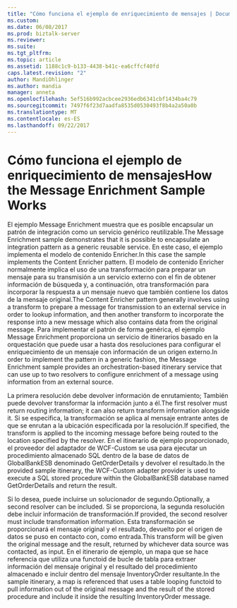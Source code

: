 ```yaml
---
title: "Cómo funciona el ejemplo de enriquecimiento de mensajes | Documentos de Microsoft"
ms.custom: 
ms.date: 06/08/2017
ms.prod: biztalk-server
ms.reviewer: 
ms.suite: 
ms.tgt_pltfrm: 
ms.topic: article
ms.assetid: 1188c1c9-b133-4438-b41c-ea6cffcf40fd
caps.latest.revision: "2"
author: MandiOhlinger
ms.author: mandia
manager: anneta
ms.openlocfilehash: 5ef516b992acbcee2936edb6341cbf1434ba4c79
ms.sourcegitcommit: 7497f6f23d7aadfa8535d0530493f8b4a2a50a0b
ms.translationtype: MT
ms.contentlocale: es-ES
ms.lasthandoff: 09/22/2017
---
```

# <a name="how-the-message-enrichment-sample-works"></a><span data-ttu-id="10edc-102">Cómo funciona el ejemplo de enriquecimiento de mensajes</span><span class="sxs-lookup"><span data-stu-id="10edc-102">How the Message Enrichment Sample Works</span></span>
 <span data-ttu-id="10edc-103">El ejemplo Message Enrichment muestra que es posible encapsular un patrón de integración como un servicio genérico reutilizable.</span><span class="sxs-lookup"><span data-stu-id="10edc-103">The Message Enrichment sample demonstrates that it is possible to encapsulate an integration pattern as a generic reusable service.</span></span> <span data-ttu-id="10edc-104">En este caso, el ejemplo implementa el modelo de contenido Enricher.</span><span class="sxs-lookup"><span data-stu-id="10edc-104">In this case the sample implements the Content Enricher pattern.</span></span> <span data-ttu-id="10edc-105">El modelo de contenido Enricher normalmente implica el uso de una transformación para preparar un mensaje para su transmisión a un servicio externo con el fin de obtener información de búsqueda y, a continuación, otra transformación para incorporar la respuesta a un mensaje nuevo que también contiene los datos de la mensaje original.</span><span class="sxs-lookup"><span data-stu-id="10edc-105">The Content Enricher pattern generally involves using a transform to prepare a message for transmission to an external service in order to lookup information, and then another transform to incorporate the response into a new message which also contains data from the original message.</span></span> <span data-ttu-id="10edc-106">Para implementar el patrón de forma genérica, el ejemplo Message Enrichment proporciona un servicio de itinerarios basado en la orquestación que puede usar a hasta dos resoluciones para configurar el enriquecimiento de un mensaje con información de un origen externo.</span><span class="sxs-lookup"><span data-stu-id="10edc-106">In order to implement the pattern in a generic fashion, the Message Enrichment sample provides an orchestration-based itinerary service that can use up to two resolvers to configure enrichment of a message using information from an external source.</span></span>
  
 <span data-ttu-id="10edc-107">La primera resolución debe devolver información de enrutamiento; También puede devolver transformar la información junto a él.</span><span class="sxs-lookup"><span data-stu-id="10edc-107">The first resolver must return routing information; it can also return transform information alongside it.</span></span> <span data-ttu-id="10edc-108">Si se especifica, la transformación se aplica al mensaje entrante antes de que se enrutan a la ubicación especificada por la resolución.</span><span class="sxs-lookup"><span data-stu-id="10edc-108">If specified, the transform is applied to the incoming message before being routed to the location specified by the resolver.</span></span> <span data-ttu-id="10edc-109">En el itinerario de ejemplo proporcionado, el proveedor del adaptador de WCF-Custom se usa para ejecutar un procedimiento almacenado SQL dentro de la base de datos de GlobalBankESB denominado GetOrderDetails y devolver el resultado.</span><span class="sxs-lookup"><span data-stu-id="10edc-109">In the provided sample itinerary, the WCF-Custom adapter provider is used to execute a SQL stored procedure within the GlobalBankESB database named GetOrderDetails and return the result.</span></span>  
  
 <span data-ttu-id="10edc-110">Si lo desea, puede incluirse un solucionador de segundo.</span><span class="sxs-lookup"><span data-stu-id="10edc-110">Optionally, a second resolver can be included.</span></span> <span data-ttu-id="10edc-111">Si se proporciona, la segunda resolución debe incluir información de transformación.</span><span class="sxs-lookup"><span data-stu-id="10edc-111">If provided, the second resolver must include transformation information.</span></span> <span data-ttu-id="10edc-112">Esta transformación se proporcionará el mensaje original y el resultado, devuelto por el origen de datos se puso en contacto con, como entrada.</span><span class="sxs-lookup"><span data-stu-id="10edc-112">This transform will be given the original message and the result, returned by whichever data source was contacted, as input.</span></span> <span data-ttu-id="10edc-113">En el itinerario de ejemplo, un mapa que se hace referencia que utiliza una functoid de bucle de tabla para extraer información del mensaje original y el resultado del procedimiento almacenado e incluir dentro del mensaje InventoryOrder resultante.</span><span class="sxs-lookup"><span data-stu-id="10edc-113">In the sample itinerary, a map is referenced that uses a table looping functoid to pull information out of the original message and the result of the stored procedure and include it inside the resulting InventoryOrder message.</span></span>
